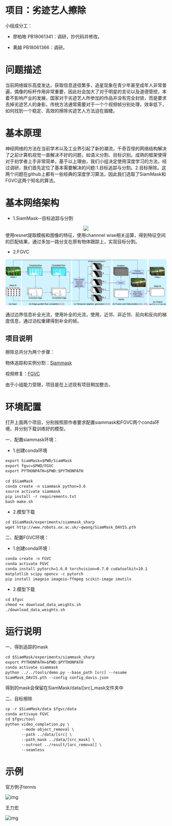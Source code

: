 # 项目：劣迹艺人擦除
小组成分工：

 - 廖柏皓 PB18061341：调研，抄代码并修改。

 - 黄越  PB18061366：调研。
 
# 问题描述

当前网络娱乐高度发达，获取信息途径繁多，追星现象在青少年甚至成年人非常普遍，偶像的标杆作用非常重要，因此社会加大了对于明星的言论以及道德管控，本着不影响产业的发展，国家对于劣迹艺人所参加的作品并没有完全封锁，而是要求去掉劣迹艺人的身影，传统方法通常需要对于一个个视频帧分别处理，效率低下，如何找到一个稳定、高效的擦除劣迹艺人方法迫在眉睫。	
 
# 基本原理
 神经网络的方法在当前学术以及工业界引起了新的潮流，千奇百怪的网络结构解决了之前计算机视觉一直解决不好的问题，如语义分割、目标识别。成熟的框架使得对于初学者上手非常简单，基于以上理由，我们小组决定使用深度学习的方法，经过调研，我们首先定位了基本需要解决的问题:1.目标追踪与分割。2.目标擦除。这两个问题在github上都有一些经典的深度学习算法，因此我们选取了SiamMask和FGVC这两个知名的算法。
 
# 基本网络架构 

 - 1.SiamMask--目标追踪与分割
 
<div align="center">
  <img src="http://www.robots.ox.ac.uk/~qwang/SiamMask/img/SiamMask.jpg" width="600px" />
</div>
 使用resnet提取模板和图像的特征，使用channnel wise相关运算，得到特征空间的匹配结果，通过多加一路分支在原有物体跟踪上，实现目标分割。
 
  - 2.FGVC

![img](https://github.com/USTC-Computer-Vision-2021/LBH_HY_video-completion/blob/main/example/fgvc_arch.png)

通过边界信息补全光流，使用补全的光流，使用，近邻、非近邻、前向和反向的梯度信息，通过泊松重建得到补全的帧。

##  项目说明
擦除总共分为两个步骤：

物体追踪和实例分割：[Siammask](https://github.com/foolwood/SiamMask)

视频修复：[FGVC](https://github.com/lbh666/FGVC)

由于小组能力受限，项目是在上述现有项目稍加整合。

# 环境配置

打开上面两个项目，分别按照原作者要求配置siammask和FGVC两个conda环境，并分别下载训练好的模型。

一、配置siammask环境：
- 1.创建conda环境
```shell
export SiamMask=$PWD/SiamMask
export fgvc=$PWD/FGVC
export PYTHONPATH=$PWD:$PYTHONPATH

cd $SiamMask
conda create -n siammask python=3.6
source activate siammask
pip install -r requirements.txt
bash make.sh
```
- 2.模型下载
```
cd $SiamMask/experiments/siammask_sharp
wget http://www.robots.ox.ac.uk/~qwang/SiamMask_DAVIS.pth
```

二、配置FGVC环境：
- 1.创建conda环境：
```
conda create -n FGVC
conda activate FGVC
conda install pytorch=1.6.0 torchvision=0.7.0 cudatoolkit=10.1 matplotlib scipy opencv -c pytorch
pip install imageio imageio-ffmpeg scikit-image imutils
```
- 2.模型下载
```
cd $fgvc
chmod +x download_data_weights.sh
./download_data_weights.sh
```

# 运行说明
一、得到追踪的mask
```
cd $SiamMask/experiments/siammask_sharp
export PYTHONPATH=$PWD:$PYTHONPATH
conda activate siammask
python ../../tools/demo.py --base_path [src] --resume SiamMask_DAVIS.pth --config config_davis.json
```
  得到的mask会保留在SiamMask/data/\[src\]_mask文件夹中

二、目标擦除
```
cp -r $SiamMask/data $fgvc/data
conda activaye FGVC
cd $fgvc/tool
python video_completion.py \
       --mode object_removal \
       --path ../data/[src] \
       --path_mask ../data/[src_mask] \
       --outroot ../result/[arc_removal] \
       --seamless
```
# 示例
官方例子tennis

![img](https://github.com/USTC-Computer-Vision-2021/LBH_HY_video-completion/blob/main/example/tennis.gif)

王力宏

![img](https://github.com/USTC-Computer-Vision-2021/LBH_HY_video-completion/blob/main/example/leehom.gif)
